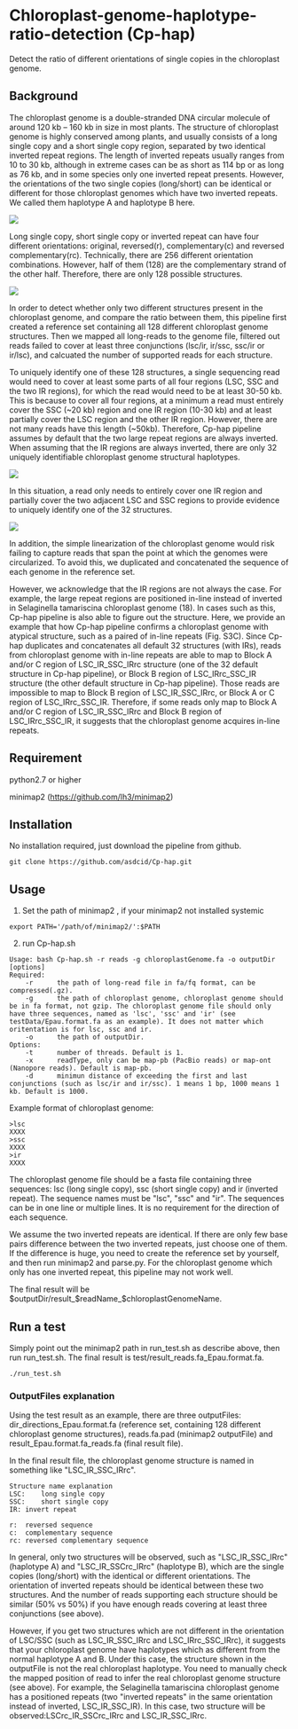 # Chloroplast-genome-haplotype-ratio-detection (Cp-hap)
Detect the ratio of different orientations of single copies in the chloroplast genome. 

## Background
The chloroplast genome is a double-stranded DNA circular molecule of around 120 kb – 160 kb in size in most plants. The structure of chloroplast genome is highly conserved among plants, and usually consists of a long single copy and a short single copy region, separated by two identical inverted repeat regions. The length of inverted repeats usually ranges from 10 to 30 kb, although in extreme cases can be as short as 114 bp or as long as 76 kb, and in some species only one inverted repeat presents. However, the orientations of the two single copies (long/short) can be identical or different for those chloroplast genomes which have two inverted repeats. We called them haplotype A and haplotype B here.
<p>
  <img src="https://github.com/asdcid/figures/blob/master/Chloroplast-genome-single-copy-orientation-ratio-detection/summary.jpg" />
 </p>

Long single copy, short single copy or inverted repeat can have four different orientations: original, reversed(r), complementary(c) and reversed complementary(rc). Technically, there are 256 different orientation combinations. However, half of them (128) are the complementary strand of the other half. Therefore, there are only 128 possible structures.
<p>
  <img src="https://github.com/asdcid/figures/blob/master/Chloroplast-genome-single-copy-orientation-ratio-detection/equal_structure.png" />
 </p>


In order to detect whether only two different structures present in the chloroplast genome, and compare the ratio between them, this pipeline first created a reference set containing all 128 different chloroplast genome structures. Then we mapped all long-reads to the genome file, filtered out reads failed to cover at least three conjunctions (lsc/ir, ir/ssc, ssc/ir or ir/lsc), and calcuated the number of supported reads for each structure.

To uniquely identify one of these 128 structures, a single sequencing read would need to cover at least some parts of all four regions (LSC, SSC and the two IR regions), for which the read would need to be at least 30-50 kb. This is because to cover all four regions, at a minimum a read must entirely cover the SSC (~20 kb) region and one IR region (10-30 kb) and at least partially cover the LSC region and the other IR region. However, there are not many reads have this length (~50kb). Therefore, Cp-hap pipeline assumes by default that the two large repeat regions are always inverted. When assuming that the IR regions are always inverted, there are only 32 uniquely identifiable chloroplast genome structural haplotypes. 

<p>
  <img src="https://github.com/asdcid/figures/blob/master/Chloroplast-genome-single-copy-orientation-ratio-detection/Fig S1. 32 chloroplast genome sturctures.png" />
</p>

In this situation, a read only needs to entirely cover one IR region and partially cover the two adjacent LSC and SSC regions to provide evidence to uniquely identify one of the 32 structures.

<p>
  <img src="https://github.com/asdcid/figures/blob/master/Chloroplast-genome-single-copy-orientation-ratio-detection/mapped.png"/>
</p>


In addition, the simple linearization of the chloroplast genome would risk failing to capture reads that span the point at which the genomes were circularized. To avoid this, we duplicated and concatenated the sequence of each genome in the reference set.


However, we acknowledge that the IR regions are not always the case. For example, the large repeat regions are positioned in-line instead of inverted in Selaginella tamariscina chloroplast genome (18). In cases such as this, Cp-hap pipeline is also able to figure out the structure. Here, we provide an example that how Cp-hap pipeline confirms a chloroplast genome with atypical structure, such as a paired of in-line repeats (Fig. S3C). Since Cp-hap duplicates and concatenates all default 32 structures (with IRs), reads from chloroplast genome with in-line repeats are able to map to Block A and/or C region of LSC_IR_SSC_IRrc structure (one of the 32 default structure in Cp-hap pipeline), or Block B region of LSC_IRrc_SSC_IR structure (the other default structure in Cp-hap pipeline). Those reads are impossible to map to Block B region of LSC_IR_SSC_IRrc, or Block A or C region of LSC_IRrc_SSC_IR. Therefore, if some reads only map to Block A and/or C region of LSC_IR_SSC_IRrc and Block B region of LSC_IRrc_SSC_IR, it suggests that the chloroplast genome acquires in-line repeats. 


## Requirement
python2.7 or higher

minimap2 (https://github.com/lh3/minimap2)


## Installation
No installation required, just download the pipeline from github.
```
git clone https://github.com/asdcid/Cp-hap.git
```

## Usage
1. Set the path of minimap2 , if your minimap2 not installed systemic 
```
export PATH='/path/of/minimap2/':$PATH
```
2. run Cp-hap.sh
```
Usage: bash Cp-hap.sh -r reads -g chloroplastGenome.fa -o outputDir [options]
Required:
    -r      the path of long-read file in fa/fq format, can be compressed(.gz).
    -g      the path of chloroplast genome, chloroplast genome should be in fa format, not gzip. The chloroplast genome file should only have three sequences, named as 'lsc', 'ssc' and 'ir' (see testData/Epau.format.fa as an example). It does not matter which oritentation is for lsc, ssc and ir.
    -o      the path of outputDir.
Options:
    -t      number of threads. Default is 1.
    -x      readType, only can be map-pb (PacBio reads) or map-ont (Nanopore reads). Default is map-pb.
    -d      minimun distance of exceeding the first and last conjunctions (such as lsc/ir and ir/ssc). 1 means 1 bp, 1000 means 1 kb. Default is 1000.
```

Example format of chloroplast genome:
```
>lsc
XXXX
>ssc
XXXX
>ir
XXXX
```

The chloroplast genome file should be a fasta file containing three sequences: lsc (long single copy), ssc (short single copy) and ir (inverted repeat). The sequence names must be "lsc", "ssc" and "ir". The sequences can be in one line or multiple lines. It is no requirement for the direction of each sequence.

We assume the two inverted repeats are identical. If there are only few base pairs difference between the two inverted repeats, just choose one of them. If the difference is huge, you need to create the reference set by yourself, and then run minimap2 and parse.py. For the chloroplast genome which only has one inverted repeat, this pipeline may not work well.


The final result will be $outputDir/result_$readName_$chloroplastGenomeName.

## Run a test
Simply point out the minimap2 path in run_test.sh as describe above, then run run_test.sh. The final result is test/result_reads.fa_Epau.format.fa.
```
./run_test.sh
```

### OutputFiles explanation
Using the test result as an example, there are three outputFiles: dir_directions_Epau.format.fa (reference set, containing 128 different chloroplast genome structures), reads.fa.pad (minimap2 outputFile) and result_Epau.format.fa_reads.fa (final result file).

In the final result file, the chloroplast genome structure is named in something like "LSC_IR_SSC_IRrc".
```
Structure name explanation
LSC:    long single copy
SSC:    short single copy
IR: invert repeat

r:  reversed sequence
c:  complementary sequence
rc: reversed complementary sequence
```

In general, only two structures will be observed, such as "LSC_IR_SSC_IRrc" (haplotype A) and "LSC_IR_SSCrc_IRrc" (haplotype B), which are the single copies (long/short) with the identical or different orientations. The orientation of inverted repeats should be identical between these two structures. And the number of reads supporting each structure should be similar (50% vs 50%) if you have enough reads covering at least three conjunctions (see above).

However, if you get two structures which are not different in the orientation of LSC/SSC (such as LSC_IR_SSC_IRrc and LSC_IRrc_SSC_IRrc), it suggests that your chloroplast genome have haplotypes which as different from the normal haplotype A and B. Under this case, the structure shown in the outputFile is not the real chloroplast haplotype. You need to manually check the mapped position of read to infer the real chloroplast genome structure (see above). For example, the Selaginella tamariscina chloroplast genome has a positioned repeats (two "inverted repeats" in the same orientation instead of inverted, LSC_IR_SSC_IR). In this case, two structure will be observed:LSCrc_IR_SSCrc_IRrc and LSC_IR_SSC_IRrc.

